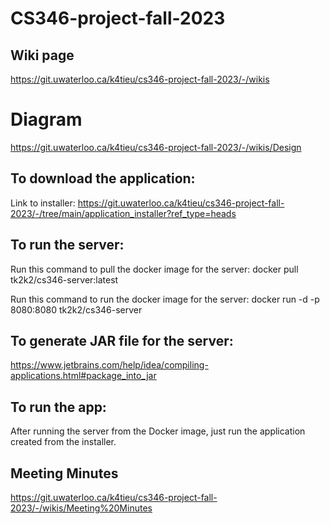 # CS346-project-fall-2023

## Wiki page
https://git.uwaterloo.ca/k4tieu/cs346-project-fall-2023/-/wikis

# Diagram
https://git.uwaterloo.ca/k4tieu/cs346-project-fall-2023/-/wikis/Design

## To download the application:
Link to installer: https://git.uwaterloo.ca/k4tieu/cs346-project-fall-2023/-/tree/main/application_installer?ref_type=heads

##  To run the server:
Run this command to pull the docker image for the server: docker pull tk2k2/cs346-server:latest

Run this command to run the docker image for the server: docker run -d -p 8080:8080 tk2k2/cs346-server

##  To generate JAR file for the server:
https://www.jetbrains.com/help/idea/compiling-applications.html#package_into_jar


## To run the app:
After running the server from the Docker image, just run the application created from the installer.

## Meeting Minutes
https://git.uwaterloo.ca/k4tieu/cs346-project-fall-2023/-/wikis/Meeting%20Minutes

